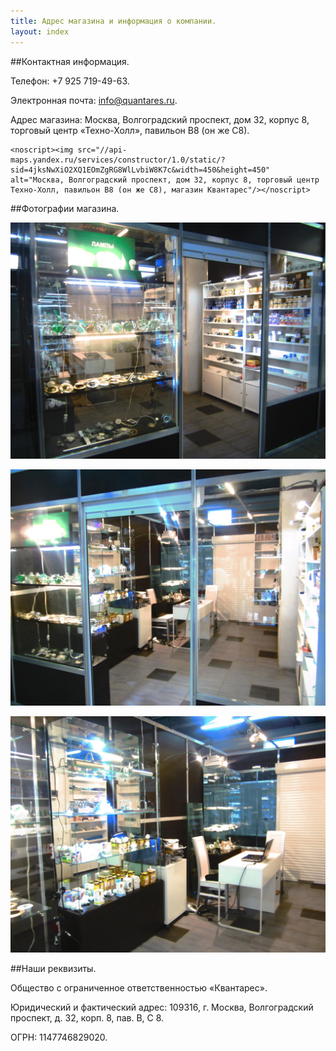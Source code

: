 ```yaml
---
title: Адрес магазина и информация о компании.
layout: index
---
```

##Контактная информация.

Телефон: +7 925 719-49-63.

Электронная почта: [info@quantares.ru](mailto:info@quantares.ru).

Адрес магазина: Москва, Волгоградский проспект, дом 32, корпус 8, торговый центр «Техно-Холл», павильон B8 (он же C8).

<div id="map">
	<script height="450" type="text/javascript" charset="utf-8" src="//api-maps.yandex.ru/services/constructor/1.0/js/?sid=4jksNwXiO2XQ1EOmZgRG8WlLvbiW8K7c&height=450"></script>

	<noscript><img src="//api-maps.yandex.ru/services/constructor/1.0/static/?sid=4jksNwXiO2XQ1EOmZgRG8WlLvbiW8K7c&width=450&height=450" alt="Москва, Волгоградский проспект, дом 32, корпус 8, торговый центр Техно-Холл, павильон B8 (он же C8), магазин Квантарес"/></noscript>
</div>

##Фотографии магазина.

![Фотография входа в магазин Quantares - Квантарес](/images/about/enter.jpg "Вход в магазин Quanatres")

![Фотография входа в магазин Quantares - Квантарес](/images/about/enter2.jpg "Вход в магазин Quantares")

![Фотография внутри магазина](/images/about/inside.jpg "Внутри магазина Quanatres")

##Наши реквизиты.

Общество с ограниченное ответственностью «Квантарес».

Юридический и фактический адрес: 109316, г. Москва, Волгоградский проспект, д. 32, корп. 8, пав. В, С 8.

ОГРН: 1147746829020.
